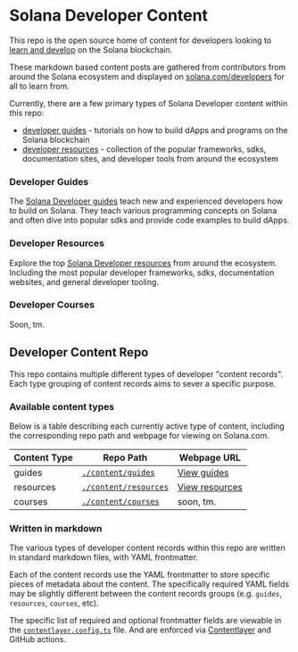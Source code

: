 # Solana Developer Content

This repo is the open source home of content for developers looking to
[learn and develop](https://solana.com/developers) on the Solana blockchain.

These markdown based content posts are gathered from contributors from around
the Solana ecosystem and displayed on
[solana.com/developers](https://solana.com/developers) for all to learn from.

Currently, there are a few primary types of Solana Developer content within this
repo:

- [developer guides](#developer-guides) - tutorials on how to build dApps and
  programs on the Solana blockchain
- [developer resources](#developer-resources) - collection of the popular
  frameworks, sdks, documentation sites, and developer tools from around the
  ecosystem

### Developer Guides

The [Solana Developer guides](https://solana.com/developers/guides) teach new
and experienced developers how to build on Solana. They teach various
programming concepts on Solana and often dive into popular sdks and provide code
examples to build dApps.

### Developer Resources

Explore the top
[Solana Developer resources](https://solana.com/developers/resources) from
around the ecosystem. Including the most popular developer frameworks, sdks,
documentation websites, and general developer tooling.

### Developer Courses

Soon, tm.

## Developer Content Repo

This repo contains multiple different types of developer "content records". Each
type grouping of content records aims to sever a specific purpose.

### Available content types

Below is a table describing each currently active type of content, including the
corresponding repo path and webpage for viewing on Solana.com.

| Content Type | Repo Path                                     | Webpage URL                                               |
| ------------ | --------------------------------------------- | --------------------------------------------------------- |
| guides       | [`./content/guides`](./content/guides/)       | [View guides](https://solana.com/developers/guides)       |
| resources    | [`./content/resources`](./content/resources/) | [View resources](https://solana.com/developers/resources) |
| courses      | [`./content/courses`](./content/courses/)     | soon, tm.                                                 |

### Written in markdown

The various types of developer content records within this repo are written in
standard markdown files, with YAML frontmatter.

Each of the content records use the YAML frontmatter to store specific pieces of
metadata about the content. The specifically required YAML fields may be
slightly different between the content records groups (e.g. `guides`,
`resources`, `courses`, etc).

The specific list of required and optional frontmatter fields are viewable in
the [`contentlayer.config.ts`](./contentlayer.config.ts) file. And are enforced
via [Contentlayer](https://www.contentlayer.dev/) and GitHub actions.
